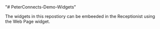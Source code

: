 "# PeterConnects-Demo-Widgets" 

The widgets in this repostiory can be embeeded in the Receptionist using the Web Page widget.


